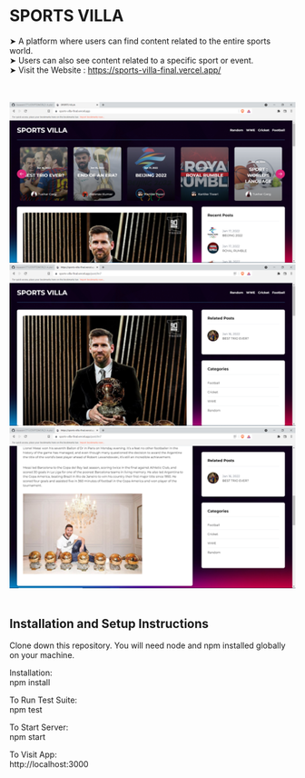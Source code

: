 # SPORTS VILLA

➤ A platform where users can find content related to the entire sports world.
<br>
➤ Users can also see content related to a specific sport or event.
<br>
➤ Visit the Website : https://sports-villa-final.vercel.app/

<br>
<br>
<img src="SS/1.png">
<br>
<img src="SS/2.png">
<br>
<img src="SS/3.png">
<br>
<br>

## Installation and Setup Instructions

Clone down this repository. You will need node and npm installed globally on your machine.

Installation:
<br>
npm install

To Run Test Suite:
<br>
npm test

To Start Server:
<br>
npm start

To Visit App:
<br>
http://localhost:3000
<br>
<br>
<br>
